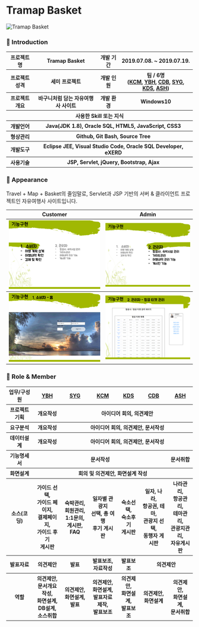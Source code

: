 # Tramap Basket

![Tramap Basket](asset/tramap-basket-thumbnail.png "Preview")

### 👋 Introduction

<table>
    <tr>
        <th>프로젝트명</th>
        <th>Tramap Basket</th>
        <th>개발 기간</th>
        <th>2019.07.08. ~ 2019.07.19.</th>
    </tr>
    <tr>
        <th>프로젝트 성격</th>
        <th>세미 프로젝트</th>
        <th>개발 인원</th>
        <th>팀 / 6명<br>
          (<a href="https://github.com/chanmi-kim">KCM</a>,
          <a href="https://github.com/YooBH0225">YBH</a>,
          <a href="https://github.com/DavingToT">CDB</a>,
          <a href="https://github.com/yugyeong-seol">SYG</a>,
          <a href="https://github.com/kdsss123">KDS</a>,
          <a href="https://github.com/SangHyun-Ahn">ASH</a>)
      </th>
    </tr>
      <tr>
        <th>프로젝트 개요</th>
        <th>바구니처럼 담는 자유여행사 사이트</th>
        <th>개발 환경</th>
        <th>Windows10</th>
    </tr>
    <tr>
        <th colspan="4">사용한 Skill 또는 지식</th>
    </tr>  
    <tr>
        <th>개발언어</th>
        <th colspan="3">Java(JDK 1.8), Oracle SQL, HTML5, JavaScript, CSS3</th>
    </tr>
    <tr>
        <th>형상관리</th>
        <th colspan="3">Github, Git Bash, Source Tree</th>
    </tr>
    <tr>
        <th>개발도구</th>
        <th colspan="3">Eclipse JEE, Visual Studio Code, Oracle SQL Developer, eXERD</th>
    </tr>
    <tr>
        <th>사용기술</th>
        <th colspan="3">JSP, Servlet, jQuery, Bootstrap, Ajax</th>
    </tr>
</table>

### 📼 Appearance

Travel + Map + Basket의 줄임말로, Servlet과 JSP 기반의 서버 & 클라이언트 프로젝트인 자유여행사 사이트입니다.

<table>
    <tr>
       <th>Customer</th>
       <th>Admin</th>
    </tr>
    <tr>
        <th><img src="asset/tramap-basket-task-customer.png"></th>
        <th><img src="asset/tramap-basket-task-admin.png"></th>
    </tr>
    <tr>
        <th><img src="asset/tramap-basket-customer.gif"></th>
        <th><img src="asset/tramap-basket-admin.gif"></th>
    </tr>
</table>

### 📑 Role & Member

<table>
    <tr>
        <th>업무/구성원</th>
        <th><a href="https://github.com/YooBH0225">YBH</a></th>
        <th><a href="https://github.com/yugyeong-seol">SYG</a></th>
        <th><a href="https://github.com/chanmi-kim">KCM</a></th>
        <th><a href="https://github.com/kdsss123">KDS</a></th>
        <th><a href="https://github.com/DavingToT">CDB</a></th>
        <th><a href="https://github.com/SangHyun-Ahn">ASH</a></th>
    </tr>
    <tr>
        <th>프로젝트 기획</th>
        <th>개요작성</th>
        <th colspan="5">아이디어 회의, 의견제안</th>
    </tr>
    <tr>
        <th>요구분석</th>
        <th>개요작성</th>
        <th colspan="5">아이디어 회의, 의견제안, 문서작성</th>
    </tr>
    <tr>
        <th>데이터설계</th>
        <th>개요작성</th>
        <th colspan="5">아이디어 회의, 의견제안, 문서작성</th>
    </tr>
    <tr>
        <th>기능명세서</th>
        <th colspan="5">문서작성</th>
        <th>문서취합</th>
    </tr>
    <tr>
        <th>화면설계</th>
        <th colspan="6">회의 및 의견제안, 화면설계 작성</th>
    </tr>
    <tr>
        <th>소스(코딩)</th>
        <th>가이드 선택, <br>가이드 페이지, <br>결제페이지, <br>가이드 후기 <br>게시판</th>
        <th>숙박관리, <br>회원관리, <br> 1:1문의, <br>게시판, FAQ</th>
        <th>일자별 관광지 <br>선택, 총 여행 <br>후기 게시판</th>
        <th>숙소선택, <br>숙소후기 <br>게시판</th>
        <th>일자, 나라, <br>항공권, 테마, <br>관광지 선택, <br>동행자 게시판</th>
        <th>나라관리, <br>항공관리, <br>테마관리, <br>관광지관리, <br>자유게시판</th>
    </tr>
    <tr>
        <th>발표자료</th>
        <th>의견제안</th>
        <th>발표</th>
        <th>발표보조, <br>자료작성</th>
        <th>발표보조</th>
        <th colspan="2">의견제안</th>
    </tr>
    <tr>
        <th>역할</th>
        <th>의견제안, <br>문서개요작성, <br>화면설계, <br>DB설계, <br>소스취합</th>
        <th>의견제안, <br>화면설계, <br>발표</th>
        <th>의견제안, <br>화면설계, <br>발표자료 제작, <br>발표보조</th>
        <th>의견제안, <br>화면설계, <br>발표보조</th>
        <th>의견제안, <br>화면설계</th>
        <th>의견제안, <br>화면설계, <br>문서취합</th>
    </tr>
</table>
